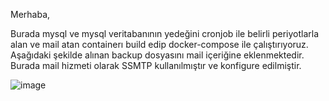 Merhaba,

Burada mysql ve mysql veritabanının yedeğini cronjob ile belirli periyotlarla alan ve mail atan containerı build edip docker-compose ile çalıştırıyoruz. Aşağıdaki şekilde alınan backup dosyasını mail içeriğine eklenmektedir. Burada mail hizmeti olarak SSMTP kullanılmıştır ve konfigure edilmiştir.

![image](https://github.com/user-attachments/assets/03573700-8847-4cc4-9563-5dab2c9531c2)
